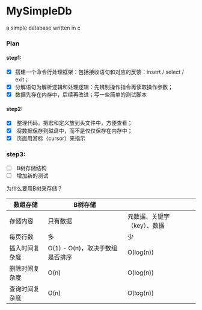 # MySimpleDb
a simple database written in c
### Plan

#### step1:
- [x] 搭建一个命令行处理框架：包括接收语句和对应的反馈：insert / select / exit；
- [x] 分解语句为解析逻辑和处理逻辑：先辨别操作指令再读取操作参数；
- [x] 数据先存在内存中，后续再改进；写一些简单的测试脚本

#### step2:

- [x]  整理代码，把宏和定义放到头文件中，方便查看；
- [x]  将数据保存到磁盘中，而不是仅仅保存在内存中；
- [x]  页面用游标（cursor）来指示

### step3:

- [ ]  B树存储结构
- [ ]  增加新的测试

为什么要用B树来存储？

| 数组存储    | B树存储                  |                 |
| ------- | --------------------- | --------------- |
| 存储内容    | 只有数据                  | 元数据、关键字（key）、数据 |
| 每页行数    | 多                     | 少               |
| 插入时间复杂度 | O(1) - O(n)，取决于数组是否排序 | O(log(n))       |
| 删除时间复杂度 | O(n)                  | O(log(n))       |
| 查询时间复杂度 | O(n)                  | O(log(n))       |

